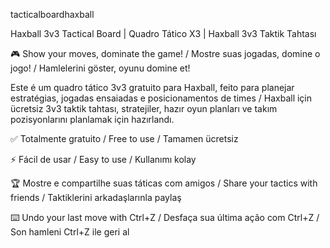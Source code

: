 tacticalboardhaxball

Haxball 3v3 Tactical Board | Quadro Tático X3 | Haxball 3v3 Taktik Tahtası

🎮 Show your moves, dominate the game! / Mostre suas jogadas, domine o jogo! / Hamlelerini göster, oyunu domine et!

Este é um quadro tático 3v3 gratuito para Haxball, feito para planejar estratégias, jogadas ensaiadas e posicionamentos de times / Haxball için ücretsiz 3v3 taktik tahtası, stratejiler, hazır oyun planları ve takım pozisyonlarını planlamak için hazırlandı.

✅ Totalmente gratuito / Free to use / Tamamen ücretsiz

⚡ Fácil de usar / Easy to use / Kullanımı kolay

🏆 Mostre e compartilhe suas táticas com amigos / Share your tactics with friends / Taktiklerini arkadaşlarınla paylaş

⌨️ Undo your last move with Ctrl+Z / Desfaça sua última ação com Ctrl+Z / Son hamleni Ctrl+Z ile geri al
